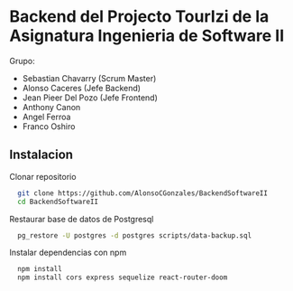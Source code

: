 
# Backend del Projecto TourIzi de la Asignatura Ingenieria de Software II

Grupo:

- Sebastian Chavarry (Scrum Master)
- Alonso Caceres (Jefe Backend)
- Jean Pieer Del Pozo (Jefe Frontend)
- Anthony Canon
- Angel Ferroa
- Franco Oshiro


## Instalacion

Clonar repositorio

```bash
  git clone https://github.com/AlonsoCGonzales/BackendSoftwareII
  cd BackendSoftwareII
```
Restaurar base de datos de Postgresql

```bash
  pg_restore -U postgres -d postgres scripts/data-backup.sql
```
Instalar dependencias con npm

```bash
  npm install
  npm install cors express sequelize react-router-doom
```